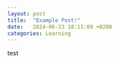 ```yaml
---
layout: post
title:  "Example Post!"
date:   2024-06-23 18:11:09 +0200
categories: Learning
---
```

test

